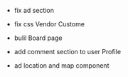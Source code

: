 
 * fix ad section 

 * fix css Vendor Custome 

 * bulil Board page 

* add comment section to user Profile 

*  ad location and map component

